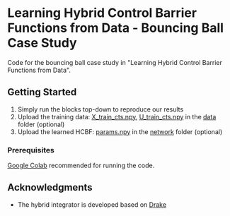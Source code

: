 # Learning Hybrid Control Barrier Functions from Data - Bouncing Ball Case Study

Code for the bouncing ball case study in "Learning Hybrid Control Barrier Functions from Data".

## Getting Started

1. Simply run the blocks top-down to reproduce our results
2. Upload the training data: [X_train_cts.npy](https://github.com/unstable-zeros/learning-hcbfs/blob/main/bouncing_ball_for_share/data/X_train_cts.npy), [U_train_cts.npy](https://github.com/unstable-zeros/learning-hcbfs/blob/main/bouncing_ball_for_share/data/U_train_cts.npy) in the [data](https://github.com/unstable-zeros/learning-hcbfs/tree/main/bouncing_ball_for_share/data) folder (optional)
3. Upload the learned HCBF: [params.npy](https://github.com/unstable-zeros/learning-hcbfs/tree/main/bouncing_ball_for_share/network) in the [network](https://github.com/unstable-zeros/learning-hcbfs/tree/main/bouncing_ball_for_share/network) folder (optional)


### Prerequisites

[Google Colab](https://colab.research.google.com/) recommended for running the code.

## Acknowledgments

* The hybrid integrator is developed based on [Drake](https://drake.mit.edu/)

